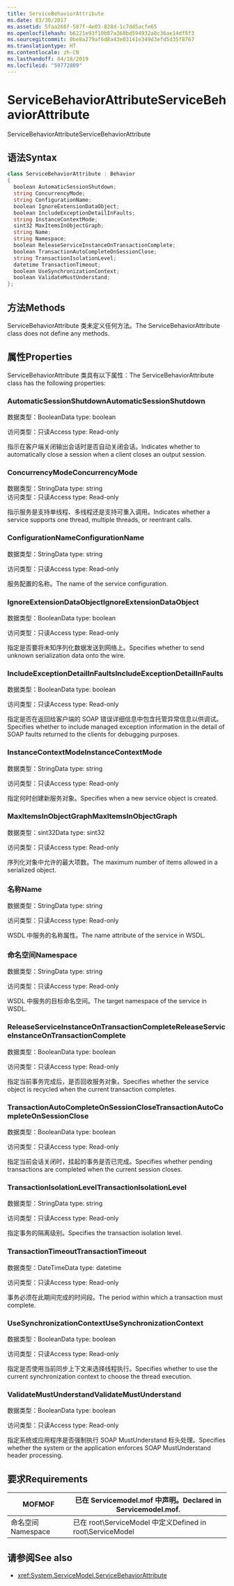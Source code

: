 ```yaml
---
title: ServiceBehaviorAttribute
ms.date: 03/30/2017
ms.assetid: 5faa266f-587f-4e03-828d-1c7dd5acfe65
ms.openlocfilehash: b6221e93f10b87a368bd594932a8c36ae14df8f3
ms.sourcegitcommit: 0be8a279af6d8a43e03141e349d3efd5d35f8767
ms.translationtype: HT
ms.contentlocale: zh-CN
ms.lasthandoff: 04/18/2019
ms.locfileid: "59772809"
---
```

# <a name="servicebehaviorattribute"></a><span data-ttu-id="25467-102">ServiceBehaviorAttribute</span><span class="sxs-lookup"><span data-stu-id="25467-102">ServiceBehaviorAttribute</span></span>
<span data-ttu-id="25467-103">ServiceBehaviorAttribute</span><span class="sxs-lookup"><span data-stu-id="25467-103">ServiceBehaviorAttribute</span></span>  
  
## <a name="syntax"></a><span data-ttu-id="25467-104">语法</span><span class="sxs-lookup"><span data-stu-id="25467-104">Syntax</span></span>  
  
```csharp
class ServiceBehaviorAttribute : Behavior  
{  
  boolean AutomaticSessionShutdown;  
  string ConcurrencyMode;  
  string ConfigurationName;  
  boolean IgnoreExtensionDataObject;  
  boolean IncludeExceptionDetailInFaults;  
  string InstanceContextMode;  
  sint32 MaxItemsInObjectGraph;  
  string Name;  
  string Namespace;  
  boolean ReleaseServiceInstanceOnTransactionComplete;  
  boolean TransactionAutoCompleteOnSessionClose;  
  string TransactionIsolationLevel;  
  datetime TransactionTimeout;  
  boolean UseSynchronizationContext;  
  boolean ValidateMustUnderstand;  
};  
```  
  
## <a name="methods"></a><span data-ttu-id="25467-105">方法</span><span class="sxs-lookup"><span data-stu-id="25467-105">Methods</span></span>  
 <span data-ttu-id="25467-106">ServiceBehaviorAttribute 类未定义任何方法。</span><span class="sxs-lookup"><span data-stu-id="25467-106">The ServiceBehaviorAttribute class does not define any methods.</span></span>  
  
## <a name="properties"></a><span data-ttu-id="25467-107">属性</span><span class="sxs-lookup"><span data-stu-id="25467-107">Properties</span></span>  
 <span data-ttu-id="25467-108">ServiceBehaviorAttribute 类具有以下属性：</span><span class="sxs-lookup"><span data-stu-id="25467-108">The ServiceBehaviorAttribute class has the following properties:</span></span>  
  
### <a name="automaticsessionshutdown"></a><span data-ttu-id="25467-109">AutomaticSessionShutdown</span><span class="sxs-lookup"><span data-stu-id="25467-109">AutomaticSessionShutdown</span></span>  
 <span data-ttu-id="25467-110">数据类型：Boolean</span><span class="sxs-lookup"><span data-stu-id="25467-110">Data type: boolean</span></span>  
  
 <span data-ttu-id="25467-111">访问类型：只读</span><span class="sxs-lookup"><span data-stu-id="25467-111">Access type: Read-only</span></span>  
  
 <span data-ttu-id="25467-112">指示在客户端关闭输出会话时是否自动关闭会话。</span><span class="sxs-lookup"><span data-stu-id="25467-112">Indicates whether to automatically close a session when a client closes an output session.</span></span>  
  
### <a name="concurrencymode"></a><span data-ttu-id="25467-113">ConcurrencyMode</span><span class="sxs-lookup"><span data-stu-id="25467-113">ConcurrencyMode</span></span>  
 <span data-ttu-id="25467-114">数据类型：String</span><span class="sxs-lookup"><span data-stu-id="25467-114">Data type: string</span></span>  
<span data-ttu-id="25467-115">访问类型：只读</span><span class="sxs-lookup"><span data-stu-id="25467-115">Access type: Read-only</span></span>  
  
 <span data-ttu-id="25467-116">指示服务是支持单线程、多线程还是支持可重入调用。</span><span class="sxs-lookup"><span data-stu-id="25467-116">Indicates whether a service supports one thread, multiple threads, or reentrant calls.</span></span>  
  
### <a name="configurationname"></a><span data-ttu-id="25467-117">ConfigurationName</span><span class="sxs-lookup"><span data-stu-id="25467-117">ConfigurationName</span></span>  
 <span data-ttu-id="25467-118">数据类型：String</span><span class="sxs-lookup"><span data-stu-id="25467-118">Data type: string</span></span>  
  
 <span data-ttu-id="25467-119">访问类型：只读</span><span class="sxs-lookup"><span data-stu-id="25467-119">Access type: Read-only</span></span>  
  
 <span data-ttu-id="25467-120">服务配置的名称。</span><span class="sxs-lookup"><span data-stu-id="25467-120">The name of the service configuration.</span></span>  
  
### <a name="ignoreextensiondataobject"></a><span data-ttu-id="25467-121">IgnoreExtensionDataObject</span><span class="sxs-lookup"><span data-stu-id="25467-121">IgnoreExtensionDataObject</span></span>  
 <span data-ttu-id="25467-122">数据类型：Boolean</span><span class="sxs-lookup"><span data-stu-id="25467-122">Data type: boolean</span></span>  
  
 <span data-ttu-id="25467-123">访问类型：只读</span><span class="sxs-lookup"><span data-stu-id="25467-123">Access type: Read-only</span></span>  
  
 <span data-ttu-id="25467-124">指定是否要将未知序列化数据发送到网络上。</span><span class="sxs-lookup"><span data-stu-id="25467-124">Specifies whether to send unknown serialization data onto the wire.</span></span>  
  
### <a name="includeexceptiondetailinfaults"></a><span data-ttu-id="25467-125">IncludeExceptionDetailInFaults</span><span class="sxs-lookup"><span data-stu-id="25467-125">IncludeExceptionDetailInFaults</span></span>  
 <span data-ttu-id="25467-126">数据类型：Boolean</span><span class="sxs-lookup"><span data-stu-id="25467-126">Data type: boolean</span></span>  
  
 <span data-ttu-id="25467-127">访问类型：只读</span><span class="sxs-lookup"><span data-stu-id="25467-127">Access type: Read-only</span></span>  
  
 <span data-ttu-id="25467-128">指定是否在返回给客户端的 SOAP 错误详细信息中包含托管异常信息以供调试。</span><span class="sxs-lookup"><span data-stu-id="25467-128">Specifies whether to include managed exception information in the detail of SOAP faults returned to the clients for debugging purposes.</span></span>  
  
### <a name="instancecontextmode"></a><span data-ttu-id="25467-129">InstanceContextMode</span><span class="sxs-lookup"><span data-stu-id="25467-129">InstanceContextMode</span></span>  
 <span data-ttu-id="25467-130">数据类型：String</span><span class="sxs-lookup"><span data-stu-id="25467-130">Data type: string</span></span>  
  
 <span data-ttu-id="25467-131">访问类型：只读</span><span class="sxs-lookup"><span data-stu-id="25467-131">Access type: Read-only</span></span>  
  
 <span data-ttu-id="25467-132">指定何时创建新服务对象。</span><span class="sxs-lookup"><span data-stu-id="25467-132">Specifies when a new service object is created.</span></span>  
  
### <a name="maxitemsinobjectgraph"></a><span data-ttu-id="25467-133">MaxItemsInObjectGraph</span><span class="sxs-lookup"><span data-stu-id="25467-133">MaxItemsInObjectGraph</span></span>  
 <span data-ttu-id="25467-134">数据类型：sint32</span><span class="sxs-lookup"><span data-stu-id="25467-134">Data type: sint32</span></span>  
  
 <span data-ttu-id="25467-135">访问类型：只读</span><span class="sxs-lookup"><span data-stu-id="25467-135">Access type: Read-only</span></span>  
  
 <span data-ttu-id="25467-136">序列化对象中允许的最大项数。</span><span class="sxs-lookup"><span data-stu-id="25467-136">The maximum number of items allowed in a serialized object.</span></span>  
  
### <a name="name"></a><span data-ttu-id="25467-137">名称</span><span class="sxs-lookup"><span data-stu-id="25467-137">Name</span></span>  
 <span data-ttu-id="25467-138">数据类型：String</span><span class="sxs-lookup"><span data-stu-id="25467-138">Data type: string</span></span>  
  
 <span data-ttu-id="25467-139">访问类型：只读</span><span class="sxs-lookup"><span data-stu-id="25467-139">Access type: Read-only</span></span>  
  
 <span data-ttu-id="25467-140">WSDL 中服务的名称属性。</span><span class="sxs-lookup"><span data-stu-id="25467-140">The name attribute of the service in WSDL.</span></span>  
  
### <a name="namespace"></a><span data-ttu-id="25467-141">命名空间</span><span class="sxs-lookup"><span data-stu-id="25467-141">Namespace</span></span>  
 <span data-ttu-id="25467-142">数据类型：String</span><span class="sxs-lookup"><span data-stu-id="25467-142">Data type: string</span></span>  
  
 <span data-ttu-id="25467-143">访问类型：只读</span><span class="sxs-lookup"><span data-stu-id="25467-143">Access type: Read-only</span></span>  
  
 <span data-ttu-id="25467-144">WSDL 中服务的目标命名空间。</span><span class="sxs-lookup"><span data-stu-id="25467-144">The target namespace of the service in WSDL.</span></span>  
  
### <a name="releaseserviceinstanceontransactioncomplete"></a><span data-ttu-id="25467-145">ReleaseServiceInstanceOnTransactionComplete</span><span class="sxs-lookup"><span data-stu-id="25467-145">ReleaseServiceInstanceOnTransactionComplete</span></span>  
 <span data-ttu-id="25467-146">数据类型：Boolean</span><span class="sxs-lookup"><span data-stu-id="25467-146">Data type: boolean</span></span>  
  
 <span data-ttu-id="25467-147">访问类型：只读</span><span class="sxs-lookup"><span data-stu-id="25467-147">Access type: Read-only</span></span>  
  
 <span data-ttu-id="25467-148">指定当前事务完成后，是否回收服务对象。</span><span class="sxs-lookup"><span data-stu-id="25467-148">Specifies whether the service object is recycled when the current transaction completes.</span></span>  
  
### <a name="transactionautocompleteonsessionclose"></a><span data-ttu-id="25467-149">TransactionAutoCompleteOnSessionClose</span><span class="sxs-lookup"><span data-stu-id="25467-149">TransactionAutoCompleteOnSessionClose</span></span>  
 <span data-ttu-id="25467-150">数据类型：Boolean</span><span class="sxs-lookup"><span data-stu-id="25467-150">Data type: boolean</span></span>  
  
 <span data-ttu-id="25467-151">访问类型：只读</span><span class="sxs-lookup"><span data-stu-id="25467-151">Access type: Read-only</span></span>  
  
 <span data-ttu-id="25467-152">指定当前会话关闭时，挂起的事务是否已完成。</span><span class="sxs-lookup"><span data-stu-id="25467-152">Specifies whether pending transactions are completed when the current session closes.</span></span>  
  
### <a name="transactionisolationlevel"></a><span data-ttu-id="25467-153">TransactionIsolationLevel</span><span class="sxs-lookup"><span data-stu-id="25467-153">TransactionIsolationLevel</span></span>  
 <span data-ttu-id="25467-154">数据类型：String</span><span class="sxs-lookup"><span data-stu-id="25467-154">Data type: string</span></span>  
  
 <span data-ttu-id="25467-155">访问类型：只读</span><span class="sxs-lookup"><span data-stu-id="25467-155">Access type: Read-only</span></span>  
  
 <span data-ttu-id="25467-156">指定事务的隔离级别。</span><span class="sxs-lookup"><span data-stu-id="25467-156">Specifies the transaction isolation level.</span></span>  
  
### <a name="transactiontimeout"></a><span data-ttu-id="25467-157">TransactionTimeout</span><span class="sxs-lookup"><span data-stu-id="25467-157">TransactionTimeout</span></span>  
 <span data-ttu-id="25467-158">数据类型：DateTime</span><span class="sxs-lookup"><span data-stu-id="25467-158">Data type: datetime</span></span>  
  
 <span data-ttu-id="25467-159">访问类型：只读</span><span class="sxs-lookup"><span data-stu-id="25467-159">Access type: Read-only</span></span>  
  
 <span data-ttu-id="25467-160">事务必须在此期间完成的时间段。</span><span class="sxs-lookup"><span data-stu-id="25467-160">The period within which a transaction must complete.</span></span>  
  
### <a name="usesynchronizationcontext"></a><span data-ttu-id="25467-161">UseSynchronizationContext</span><span class="sxs-lookup"><span data-stu-id="25467-161">UseSynchronizationContext</span></span>  
 <span data-ttu-id="25467-162">数据类型：Boolean</span><span class="sxs-lookup"><span data-stu-id="25467-162">Data type: boolean</span></span>  
  
 <span data-ttu-id="25467-163">访问类型：只读</span><span class="sxs-lookup"><span data-stu-id="25467-163">Access type: Read-only</span></span>  
  
 <span data-ttu-id="25467-164">指定是否使用当前同步上下文来选择线程执行。</span><span class="sxs-lookup"><span data-stu-id="25467-164">Specifies whether to use the current synchronization context to choose the thread execution.</span></span>  
  
### <a name="validatemustunderstand"></a><span data-ttu-id="25467-165">ValidateMustUnderstand</span><span class="sxs-lookup"><span data-stu-id="25467-165">ValidateMustUnderstand</span></span>  
 <span data-ttu-id="25467-166">数据类型：Boolean</span><span class="sxs-lookup"><span data-stu-id="25467-166">Data type: boolean</span></span>  
  
 <span data-ttu-id="25467-167">访问类型：只读</span><span class="sxs-lookup"><span data-stu-id="25467-167">Access type: Read-only</span></span>  
  
 <span data-ttu-id="25467-168">指定系统或应用程序是否强制执行 SOAP MustUnderstand 标头处理。</span><span class="sxs-lookup"><span data-stu-id="25467-168">Specifies whether the system or the application enforces SOAP MustUnderstand header processing.</span></span>  
  
## <a name="requirements"></a><span data-ttu-id="25467-169">要求</span><span class="sxs-lookup"><span data-stu-id="25467-169">Requirements</span></span>  
  
|<span data-ttu-id="25467-170">MOF</span><span class="sxs-lookup"><span data-stu-id="25467-170">MOF</span></span>|<span data-ttu-id="25467-171">已在 Servicemodel.mof 中声明。</span><span class="sxs-lookup"><span data-stu-id="25467-171">Declared in Servicemodel.mof.</span></span>|  
|---------|-----------------------------------|  
|<span data-ttu-id="25467-172">命名空间</span><span class="sxs-lookup"><span data-stu-id="25467-172">Namespace</span></span>|<span data-ttu-id="25467-173">已在 root\ServiceModel 中定义</span><span class="sxs-lookup"><span data-stu-id="25467-173">Defined in root\ServiceModel</span></span>|  
  
## <a name="see-also"></a><span data-ttu-id="25467-174">请参阅</span><span class="sxs-lookup"><span data-stu-id="25467-174">See also</span></span>

- <xref:System.ServiceModel.ServiceBehaviorAttribute>
